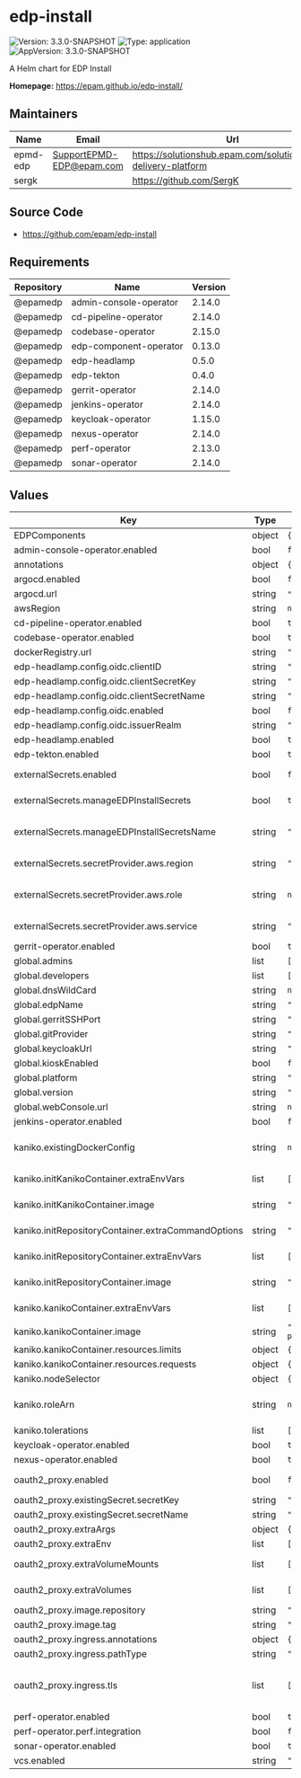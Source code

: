 # edp-install

![Version: 3.3.0-SNAPSHOT](https://img.shields.io/badge/Version-3.3.0--SNAPSHOT-informational?style=flat-square) ![Type: application](https://img.shields.io/badge/Type-application-informational?style=flat-square) ![AppVersion: 3.3.0-SNAPSHOT](https://img.shields.io/badge/AppVersion-3.3.0--SNAPSHOT-informational?style=flat-square)

A Helm chart for EDP Install

**Homepage:** <https://epam.github.io/edp-install/>

## Maintainers

| Name | Email | Url |
| ---- | ------ | --- |
| epmd-edp | <SupportEPMD-EDP@epam.com> | <https://solutionshub.epam.com/solution/epam-delivery-platform> |
| sergk |  | <https://github.com/SergK> |

## Source Code

* <https://github.com/epam/edp-install>

## Requirements

| Repository | Name | Version |
|------------|------|---------|
| @epamedp | admin-console-operator | 2.14.0 |
| @epamedp | cd-pipeline-operator | 2.14.0 |
| @epamedp | codebase-operator | 2.15.0 |
| @epamedp | edp-component-operator | 0.13.0 |
| @epamedp | edp-headlamp | 0.5.0 |
| @epamedp | edp-tekton | 0.4.0 |
| @epamedp | gerrit-operator | 2.14.0 |
| @epamedp | jenkins-operator | 2.14.0 |
| @epamedp | keycloak-operator | 1.15.0 |
| @epamedp | nexus-operator | 2.14.0 |
| @epamedp | perf-operator | 2.13.0 |
| @epamedp | sonar-operator | 2.14.0 |

## Values

| Key | Type | Default | Description |
|-----|------|---------|-------------|
| EDPComponents | object | `{}` |  |
| admin-console-operator.enabled | bool | `false` |  |
| annotations | object | `{}` |  |
| argocd.enabled | bool | `false` | Enable ArgoCD integration |
| argocd.url | string | `""` (defaults to https://argocd.{{ .Values.global.dnsWildCard }}) | ArgoCD URL in format schema://URI |
| awsRegion | string | `nil` | AWS Region, e.g. "eu-central-1" |
| cd-pipeline-operator.enabled | bool | `true` |  |
| codebase-operator.enabled | bool | `true` |  |
| dockerRegistry.url | string | `"<AWS_ACCOUNT_ID>.dkr.ecr.<AWS_REGION>.amazonaws.com"` | Docker Registry endpoint |
| edp-headlamp.config.oidc.clientID | string | `"kubernetes"` |  |
| edp-headlamp.config.oidc.clientSecretKey | string | `"clientSecret"` |  |
| edp-headlamp.config.oidc.clientSecretName | string | `"keycloak-client-headlamp-secret"` |  |
| edp-headlamp.config.oidc.enabled | bool | `false` |  |
| edp-headlamp.config.oidc.issuerRealm | string | `"openshift"` |  |
| edp-headlamp.enabled | bool | `true` |  |
| edp-tekton.enabled | bool | `true` |  |
| externalSecrets.enabled | bool | `false` | Configure External Secrets for EDP platform. Deploy SecretStore |
| externalSecrets.manageEDPInstallSecrets | bool | `true` | Create necessary secrets for EDP installation, using External Secret Operator |
| externalSecrets.manageEDPInstallSecretsName | string | `"/edp/deploy-secrets"` | Value name in AWS ParameterStore or AWS SecretsManager. Used when manageEDPInstallSecrets is true |
| externalSecrets.secretProvider.aws.region | string | `"eu-central-1"` | AWS Region where secrets are stored, e.g. eu-central-1 |
| externalSecrets.secretProvider.aws.role | string | `nil` | IAM Role to be used for Accessing AWS either Parameter Store or Secret Manager. Format: arn:aws:iam::093899590031:role/rolename |
| externalSecrets.secretProvider.aws.service | string | `"ParameterStore"` | Use AWS as a Secret Provider. Can be ParameterStore or SecretsManager |
| gerrit-operator.enabled | bool | `true` |  |
| global.admins | list | `["stub_user_one@example.com"]` | Administrators of your tenant |
| global.developers | list | `["stub_user_one@example.com","stub_user_two@example.com"]` | Developers of your tenant |
| global.dnsWildCard | string | `nil` | a cluster DNS wildcard name |
| global.edpName | string | `"stub-namespace"` | namespace or a project name (in case of OpenShift) |
| global.gerritSSHPort | string | `"22"` | Gerrit SSH node port |
| global.gitProvider | string | `"gerrit"` | Can be gerrit, github or gitlab. By default: gerrit |
| global.keycloakUrl | string | `"https://keycloak.example.com"` | Keycloak URL |
| global.kioskEnabled | bool | `false` |  |
| global.platform | string | `"kubernetes"` | platform type that can be "kubernetes" or "openshift" |
| global.version | string | `"3.3.0-SNAPSHOT"` | EDP version |
| global.webConsole.url | string | `nil` | URL to OpenShift/Kubernetes Web console |
| jenkins-operator.enabled | bool | `false` |  |
| kaniko.existingDockerConfig | string | `nil` | Existing secret which contains docker-config, if not defined then 'kaniko-docker-config' will be created with default value: { "credStore": "ecr-login"} |
| kaniko.initKanikoContainer.extraEnvVars | list | `[]` | Array with extra environment variables to add to the init-kaniko container |
| kaniko.initKanikoContainer.image | string | `"busybox:1.35.0"` | init container image which waits for Dockerfile before starting actual build |
| kaniko.initRepositoryContainer.extraCommandOptions | string | `""` | Configure extra options for command 'aws ecr create-repository' |
| kaniko.initRepositoryContainer.extraEnvVars | list | `[]` | Array with extra environment variables to add to the init-repository container |
| kaniko.initRepositoryContainer.image | string | `"amazon/aws-cli:2.9.4"` | aws-cli image is used to provision non-existing AWS ECR repository |
| kaniko.kanikoContainer.extraEnvVars | list | `[]` | Array with extra environment variables to add to the Kaniko container |
| kaniko.kanikoContainer.image | string | `"gcr.io/kaniko-project/executor:v1.9.1@sha256:7d1923bcf2a9ed1e33e1918c3e208c7a60dd2def7c6bd302cde0c839c5bf5425"` | kaniko image |
| kaniko.kanikoContainer.resources.limits | object | `{}` | The resources limits for the Kaniko containers |
| kaniko.kanikoContainer.resources.requests | object | `{}` | The requested resources for the Kaniko containers |
| kaniko.nodeSelector | object | `{}` | nodeSelector Node labels for pod assignment |
| kaniko.roleArn | string | `nil` | AWS IAM role to be used for kaniko pod service account (IRSA). Format: arn:aws:iam::<AWS_ACCOUNT_ID>:role/<AWS_IAM_ROLE_NAME> |
| kaniko.tolerations | list | `[]` | tolerations Tolerations for pod assignment |
| keycloak-operator.enabled | bool | `true` |  |
| nexus-operator.enabled | bool | `true` |  |
| oauth2_proxy.enabled | bool | `false` | Install oauth2-proxy as a part of EDP deployment. Default: false |
| oauth2_proxy.existingSecret.secretKey | string | `"cookie-secret"` | Secret key which stores cookie-secret |
| oauth2_proxy.existingSecret.secretName | string | `"oauth2-proxy-cookie-secret"` | Secret name which stores cookie-secret |
| oauth2_proxy.extraArgs | object | `{}` |  |
| oauth2_proxy.extraEnv | list | `[]` |  |
| oauth2_proxy.extraVolumeMounts | list | `[]` | Additional volumeMounts to be added to the oauth2-proxy container |
| oauth2_proxy.extraVolumes | list | `[]` | Additional volumes to be added to the oauth2-proxy pod |
| oauth2_proxy.image.repository | string | `"quay.io/oauth2-proxy/oauth2-proxy"` | oauth2-proxy image repository |
| oauth2_proxy.image.tag | string | `"v7.4.0"` | oauth2-proxy image tag |
| oauth2_proxy.ingress.annotations | object | `{}` |  |
| oauth2_proxy.ingress.pathType | string | `"Prefix"` | pathType is only for k8s >= 1.1= |
| oauth2_proxy.ingress.tls | list | `[]` | See https://kubernetes.io/blog/2020/04/02/improvements-to-the-ingress-api-in-kubernetes-1.18/#specifying-the-class-of-an-ingress ingressClassName: nginx |
| perf-operator.enabled | bool | `true` |  |
| perf-operator.perf.integration | bool | `false` | Enable PERF integration |
| sonar-operator.enabled | bool | `true` |  |
| vcs.enabled | string | `"false"` |  |

